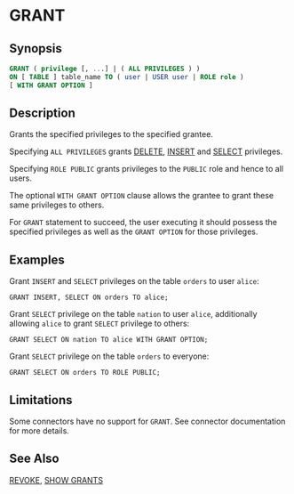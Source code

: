 
GRANT
=====

Synopsis
--------

``` sql
GRANT ( privilege [, ...] | ( ALL PRIVILEGES ) )
ON [ TABLE ] table_name TO ( user | USER user | ROLE role )
[ WITH GRANT OPTION ]
```

Description
-----------

Grants the specified privileges to the specified grantee.

Specifying `ALL PRIVILEGES` grants [DELETE](./delete.html), [INSERT](./insert.html) and [SELECT](./select.html) privileges.

Specifying `ROLE PUBLIC` grants privileges to the `PUBLIC` role and hence to all users.

The optional `WITH GRANT OPTION` clause allows the grantee to grant these same privileges to others.

For `GRANT` statement to succeed, the user executing it should possess the specified privileges as well as the `GRANT OPTION` for those privileges.

Examples
--------

Grant `INSERT` and `SELECT` privileges on the table `orders` to user
`alice`:

    GRANT INSERT, SELECT ON orders TO alice;

Grant `SELECT` privilege on the table `nation` to user `alice`, additionally allowing `alice` to grant `SELECT` privilege to others:

    GRANT SELECT ON nation TO alice WITH GRANT OPTION;

Grant `SELECT` privilege on the table `orders` to everyone:

    GRANT SELECT ON orders TO ROLE PUBLIC;

Limitations
-----------

Some connectors have no support for `GRANT`. See connector documentation for more details.

See Also
--------

[REVOKE](./revoke.html), [SHOW GRANTS](./show-grants.html)
